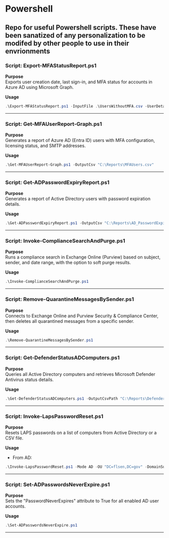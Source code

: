 # Powershell
Repo for useful Powershell scripts. These have been sanatized of any personalization to be modifed by other people to use in their envrionments
----------------------------------------------------------------------------
### Script: Export-MFAStatusReport.ps1

**Purpose**  
Exports user creation date, last sign-in, and MFA status for accounts in Azure AD using Microsoft Graph.

**Usage**  
```powershell
.\Export-MFAStatusReport.ps1 -InputFile .\UsersWithoutMFA.csv -UserDetailsOut .\UserDetails.csv -MFAReportOut .\MFAStatus.csv
```
-----------------------------------------------------------------------
### Script: Get-MFAUserReport-Graph.ps1

**Purpose**  
Generates a report of Azure AD (Entra ID) users with MFA configuration, licensing status, and SMTP addresses.  

**Usage**  
```powershell
.\Get-MFAUserReport-Graph.ps1 -OutputCsv "C:\Reports\MFAUsers.csv"
```
--------------------------------------------------------------------------
### Script: Get-ADPasswordExpiryReport.ps1

**Purpose**  
Generates a report of Active Directory users with password expiration details.  

**Usage**  
```powershell
.\Get-ADPasswordExpiryReport.ps1 -OutputCsv "C:\Reports\AD_PasswordExpiryReport.csv"
```
--------------------------------------------------------------------------------
### Script: Invoke-ComplianceSearchAndPurge.ps1

**Purpose**  
Runs a compliance search in Exchange Online (Purview) based on subject, sender, and date range, with the option to soft purge results.

**Usage**  
```powershell
.\Invoke-ComplianceSearchAndPurge.ps1
```
------------------------------------------------------------------------------------
### Script: Remove-QuarantineMessagesBySender.ps1

**Purpose**  
Connects to Exchange Online and Purview Security & Compliance Center, then deletes all quarantined messages from a specific sender.

**Usage**  
```powershell
.\Remove-QuarantineMessagesBySender.ps1
```
----------------------------------------------------------------------------------------
### Script: Get-DefenderStatusADComputers.ps1

**Purpose**  
Queries all Active Directory computers and retrieves Microsoft Defender Antivirus status details.

**Usage**  
```powershell
.\Get-DefenderStatusADComputers.ps1 -OutputCsvPath "C:\Reports\DefenderStatus.csv"
```
---------------------------------------------------------------------------------------------
### Script: Invoke-LapsPasswordReset.ps1

**Purpose**  
Resets LAPS passwords on a list of computers from Active Directory or a CSV file.  

**Usage**  
- From AD:  
```powershell
.\Invoke-LapsPasswordReset.ps1 -Mode AD -OU "DC=flsen,DC=gov" -DomainSuffix "flsen.gov" -OutputCsvPath "C:\Reports\laps_reset_results.csv"
```
------------------------------------------------------------------------------------------------
### Script: Set-ADPasswordsNeverExpire.ps1

**Purpose**  
Sets the "PasswordNeverExpires" attribute to True for all enabled AD user accounts.

**Usage**  
```powershell
.\Set-ADPasswordsNeverExpire.ps1
```
--------------------------------------------------------------------------------------------------
